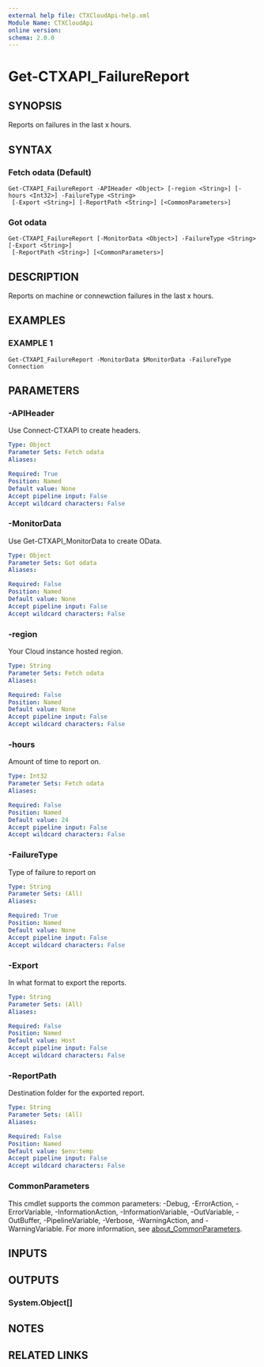 ```yaml
---
external help file: CTXCloudApi-help.xml
Module Name: CTXCloudApi
online version:
schema: 2.0.0
---
```


# Get-CTXAPI_FailureReport

## SYNOPSIS
Reports on failures in the last x hours.

## SYNTAX

### Fetch odata (Default)
```
Get-CTXAPI_FailureReport -APIHeader <Object> [-region <String>] [-hours <Int32>] -FailureType <String>
 [-Export <String>] [-ReportPath <String>] [<CommonParameters>]
```

### Got odata
```
Get-CTXAPI_FailureReport [-MonitorData <Object>] -FailureType <String> [-Export <String>]
 [-ReportPath <String>] [<CommonParameters>]
```

## DESCRIPTION
Reports on machine or connewction failures in the last x hours.

## EXAMPLES

### EXAMPLE 1
```
Get-CTXAPI_FailureReport -MonitorData $MonitorData -FailureType Connection
```

## PARAMETERS

### -APIHeader
Use Connect-CTXAPI to create headers.

```yaml
Type: Object
Parameter Sets: Fetch odata
Aliases:

Required: True
Position: Named
Default value: None
Accept pipeline input: False
Accept wildcard characters: False
```

### -MonitorData
Use Get-CTXAPI_MonitorData to create OData.

```yaml
Type: Object
Parameter Sets: Got odata
Aliases:

Required: False
Position: Named
Default value: None
Accept pipeline input: False
Accept wildcard characters: False
```

### -region
Your Cloud instance hosted region.

```yaml
Type: String
Parameter Sets: Fetch odata
Aliases:

Required: False
Position: Named
Default value: None
Accept pipeline input: False
Accept wildcard characters: False
```

### -hours
Amount of time to report on.

```yaml
Type: Int32
Parameter Sets: Fetch odata
Aliases:

Required: False
Position: Named
Default value: 24
Accept pipeline input: False
Accept wildcard characters: False
```

### -FailureType
Type of failure to report on

```yaml
Type: String
Parameter Sets: (All)
Aliases:

Required: True
Position: Named
Default value: None
Accept pipeline input: False
Accept wildcard characters: False
```

### -Export
In what format to export the reports.

```yaml
Type: String
Parameter Sets: (All)
Aliases:

Required: False
Position: Named
Default value: Host
Accept pipeline input: False
Accept wildcard characters: False
```

### -ReportPath
Destination folder for the exported report.

```yaml
Type: String
Parameter Sets: (All)
Aliases:

Required: False
Position: Named
Default value: $env:temp
Accept pipeline input: False
Accept wildcard characters: False
```

### CommonParameters
This cmdlet supports the common parameters: -Debug, -ErrorAction, -ErrorVariable, -InformationAction, -InformationVariable, -OutVariable, -OutBuffer, -PipelineVariable, -Verbose, -WarningAction, and -WarningVariable. For more information, see [about_CommonParameters](http://go.microsoft.com/fwlink/?LinkID=113216).

## INPUTS

## OUTPUTS

### System.Object[]
## NOTES

## RELATED LINKS
